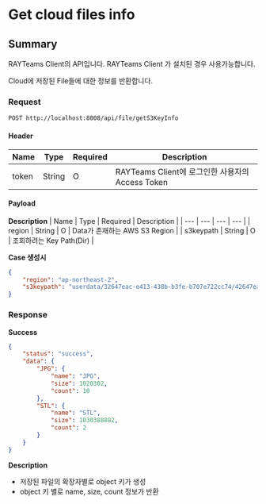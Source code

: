 # Get cloud files info

## Summary

RAYTeams Client의 API입니다. RAYTeams Client 가 설치된 경우 사용가능합니다.

Cloud에 저장된 File들에 대한 정보를 반환합니다.

### Request

```
POST http://localhost:8008/api/file/getS3KeyInfo
```

#### Header

| Name | Type | Required | Description |
| --- | --- | --- | --- |
| token | String | O | RAYTeams Client에 로그인한 사용자의 Access Token |

#### Payload

**Description**
| Name | Type | Required | Description |
| --- | --- | --- | --- |
| region | String | O  | Data가 존재하는 AWS S3 Region |
| s3keypath | String | O  | 조회하려는 Key Path(Dir) |

**Case 생성시**
```JSON
{ 
    "region": "ap-northeast-2",
    "s3keypath": "userdata/32647eac-e413-438b-b3fe-b707e722cc74/42647eac-e413-438b-b3fe-b707e722cc75/P-0001/Test-a-2022101101"
}
```

### Response

**Success**
```JSON
{
    "status": "success",
    "data": {
        "JPG": {
            "name": "JPG",
            "size": 1020302,
            "count": 10
        },
        "STL": {
            "name": "STL",
            "size": 1030388882,
            "count": 2
        }
    }
}
```

**Description**

* 저장된 파일의 확장자별로 object 키가 생성
* object 키 별로 name, size, count 정보가 반환

